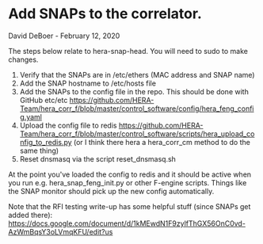 # Add SNAPs to the correlator.
David DeBoer - February 12, 2020

The steps below relate to hera-snap-head.  You will need to sudo to make changes.
1. Verify that the SNAPs are in /etc/ethers (MAC address and SNAP name)
2. Add the SNAP hostname to /etc/hosts file
3. Add the SNAPs to the config file in the repo.  This should be done with GitHub etc/etc
   https://github.com/HERA-Team/hera_corr_f/blob/master/control_software/config/hera_feng_config.yaml
4. Upload the config file to redis
   https://github.com/HERA-Team/hera_corr_f/blob/master/control_software/scripts/hera_upload_config_to_redis.py
   (or I think there hera a hera_corr_cm method to do the same thing)
5. Reset dnsmasq via the script reset_dnsmasq.sh

At the point you've loaded the config to redis and it should be active when you run e.g.
hera_snap_feng_init.py or other F-engine scripts. Things like the SNAP monitor should pick up
the new config automatically.

Note that the RFI testing write-up has some helpful stuff (since SNAPs get added there):
https://docs.google.com/document/d/1kMEwdN1F9zylfThGX56OnC0vd-AzWmBqsY3oLVmqKFU/edit?us
